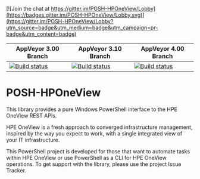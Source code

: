 [![Join the chat at https://gitter.im/POSH-HPOneView/Lobby](https://badges.gitter.im/POSH-HPOneView/Lobby.svg)](https://gitter.im/POSH-HPOneView/Lobby?utm_source=badge&utm_medium=badge&utm_campaign=pr-badge&utm_content=badge) 


AppVeyor 3.00 Branch | AppVeyor 3.10 Branch | AppVeyor 4.00 Branch
-------------------- | -------------------- | ---------------------
[![Build status](https://ci.appveyor.com/api/projects/status/n1mk2r2lpa1sdxxw/branch/3.00?svg=true)](https://ci.appveyor.com/project/ChrisLynchHPE/posh-hponeview/branch/3.00) | [![Build status](https://ci.appveyor.com/api/projects/status/7aeeipw70yo0gbcm?svg=true)](https://ci.appveyor.com/project/ChrisLynchHPE/posh-hponeview-34esg) | [![Build status](https://ci.appveyor.com/api/projects/status/n4btdae2oaua0bra/branch/4.00?svg=true)](https://ci.appveyor.com/project/ChrisLynchHPE/posh-hponeview-cskif/branch/4.00)


POSH-HPOneView
==============

This library provides a pure Windows PowerShell interface to the HPE OneView REST APIs.

 HPE OneView is a fresh approach to converged infrastructure management, inspired by the way you expect to work, with a single integrated view of your IT infrastructure.

 This PowerShell project is developed for those that want to automate tasks within HPE OneView or use PowerShell as a CLI for HPE OneView operations. To get support with the library, please use the project Issue Tracker.
